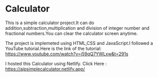 # Calculator
This is a simple calculator project.It can do addition,subtraction,multiplication and division of integer number and fractional numbers.You can clear the calculator screen anytime.

The project is implemeted using HTML,CSS and JavaScript.I followed a YouTube tutorial.Here is the link of the tutorial:
https://www.youtube.com/watch?v=j59qQ7YWLxw&t=291s

I hosted this Calculator using Netlify.
Click Here : https://aipsimplecalculator.netlify.app/
